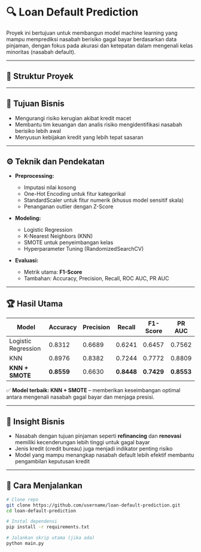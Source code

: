 # 🔍 Loan Default Prediction

Proyek ini bertujuan untuk membangun model machine learning yang mampu memprediksi nasabah berisiko gagal bayar berdasarkan data pinjaman, dengan fokus pada akurasi dan ketepatan dalam mengenali kelas minoritas (nasabah default).

---

## 📁 Struktur Proyek


---

## 🎯 Tujuan Bisnis

- Mengurangi risiko kerugian akibat kredit macet
- Membantu tim keuangan dan analis risiko mengidentifikasi nasabah berisiko lebih awal
- Menyusun kebijakan kredit yang lebih tepat sasaran

---

## ⚙️ Teknik dan Pendekatan

- **Preprocessing:**
  - Imputasi nilai kosong
  - One-Hot Encoding untuk fitur kategorikal
  - StandardScaler untuk fitur numerik (khusus model sensitif skala)
  - Penanganan outlier dengan Z-Score

- **Modeling:**
  - Logistic Regression
  - K-Nearest Neighbors (KNN)
  - SMOTE untuk penyeimbangan kelas
  - Hyperparameter Tuning (RandomizedSearchCV)

- **Evaluasi:**
  - Metrik utama: **F1-Score**
  - Tambahan: Accuracy, Precision, Recall, ROC AUC, PR AUC

---

## 🏆 Hasil Utama

| Model               | Accuracy | Precision | Recall | F1-Score | PR AUC |
|--------------------|----------|-----------|--------|----------|--------|
| Logistic Regression | 0.8312   | 0.6689    | 0.6241 | 0.6457   | 0.7562 |
| KNN                | 0.8976   | 0.8382    | 0.7244 | 0.7772   | 0.8809 |
| **KNN + SMOTE**    | **0.8559** | 0.6630    | **0.8448** | **0.7429** | **0.8553** |

✅ **Model terbaik: KNN + SMOTE** – memberikan keseimbangan optimal antara mengenali nasabah gagal bayar dan menjaga presisi.

---

## 🧠 Insight Bisnis

- Nasabah dengan tujuan pinjaman seperti **refinancing** dan **renovasi** memiliki kecenderungan lebih tinggi untuk gagal bayar
- Jenis kredit (credit bureau) juga menjadi indikator penting risiko
- Model yang mampu menangkap nasabah default lebih efektif membantu pengambilan keputusan kredit

---

## 🚀 Cara Menjalankan

```bash
# Clone repo
git clone https://github.com/username/loan-default-prediction.git
cd loan-default-prediction

# Instal dependensi
pip install -r requirements.txt

# Jalankan skrip utama (jika ada)
python main.py
